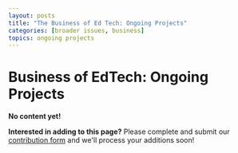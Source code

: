 ```yaml
---
layout: posts
title: "The Business of Ed Tech: Ongoing Projects"
categories: [broader issues, business]
topics: ongoing projects
---
```


# Business of EdTech: Ongoing Projects

__No content yet!__

__Interested in adding to this page?__ Please complete and submit our [contribution form](https://docs.google.com/forms/d/19Z8PwYZ-JQn_EIds5M3YfwgVGKJdTadeknPt770c8RU/viewform?usp=send_form) and we'll process your additions soon!
